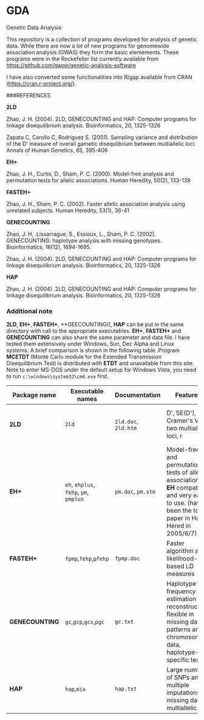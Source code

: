 # GDA
Genetic Data Analysis

This repository is a collection of programs developed for analysis of genetic data. While there are now a lot of new programs for genomewide association analysis (GWAS) they form the basic elemements.  These programs were in the Rockefeller list currently available from https://github.com/gaow/genetic-analysis-software
 
I have also converted some functionalities into R/gap available from CRAN (https://cran.r-project.org/).

###REFERENCES

**2LD**

Zhao, J. H. (2004). 2LD, GENECOUNTING and HAP: Computer programs for linkage disequilibrium analysis. Bioinformatics, 20, 1325-1326

Zapata C, Carollo C, Rodriguez S. (2001). Sampling variance and distribution of the D' measure of overall gametic disequlibrium between multiallelic loci. Annals of Human Genetics, 65, 395-406


**EH+**

Zhao, J. H., Curtis, D., Sham, P. C. (2000). Model-free analysis and permutation tests for allelic associations. Human Heredity, 50(2), 133-139


**FASTEH+**

Zhao, J. H., Sham, P. C. (2002). Faster allelic association analysis using unrelated subjects. Human Heredity, 53(1), 36-41


**GENECOUNTING**

Zhao, J. H, .Lissarrague, S., Essioux, L., Sham, P. C. (2002). GENECOUNTING: haplotype analysis with missing genotypes. Bioinformatics, 18(12), 1694-1695.

Zhao, J. H. (2004). 2LD, GENECOUNTING and HAP: Computer programs for linkage disequilibrium analysis. Bioinformatics, 20, 1325-1326 

**HAP**

Zhao, J. H. (2004). 2LD, GENECOUNTING and HAP: Computer programs for linkage disequilibrium analysis. Bioinformatics, 20, 1325-1326

### Additional note

**2LD**, **EH+**, **FASTEH+**, **GEECOUNTING((, **HAP** can be put in the same directory with call to the appropriate executables. **EH+**, **FASTEH+** and **GENECOUNTING** can also share the same parameter and data file. I have tested them extensively under Windows, Sun, Dec Alpha and Linux systems. A brief comparison is shown in the following table. Program **MCETDT** (Monte Carlo module for the Extended Transmission Disequilibrium Test) is distributed with **ETDT** and unavailable from this site. Note to enter MS-DOS under the default setup for Windows Vista, you need to run `c:\windows\system32\cmd.exe` first. 

Package name | Executable names| Documentation | Features | Limitations
-------------|-----------------|---------------|----------|------------
**2LD**| `2ld` | `2ld.doc`, `2ld.htm` |  D', SE(D'), Cramer's V for two multiallelic loci, r | Requires **LDSHELL** for many markers, does not show D' in graphics
**EH+** | `eh`, `ehplus`, `fehp`, `pm`, `pmplus` | `pm.doc`, `pm.stm` |  Model-free and permutation tests of allelic association. **EH** compatible and very easy to use. (having been the top paper in Hum Hered in 2005/6/7). | Slower than **FASTEH+** and **GENECOUNTING** but call **FASTEH+** for permutation tests from version 1.2
**FASTEH+** | `fpmp`,`fehp`,`pfehp` | `fpmp.doc` | Faster algorithm and likelihood-based LD measures | Does not handle missing data, less statistics than **EH+**
**GENECOUNTING**  | `gc`,`gcp`,`gcx`,`pgc` | `gc.txt` | Haplotype frequency estimation and reconstruction, flexible in missing data patterns and X chromosome data, haplotype-specific tests | Limited to about 15 SNPs and slow with multiple multiallelic loci with missing data
**HAP** |  `hap`,`mia` | `hap.txt` | Large number of SNPs and multiple imputations, missing data, multiallelic loci | Possibly sub-optimal solution
